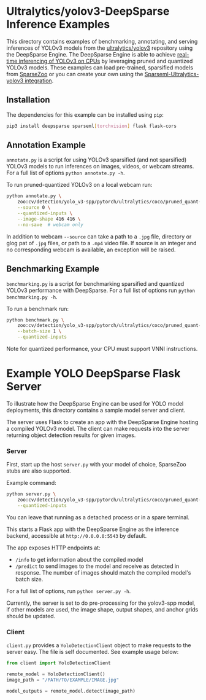 <!--
Copyright (c) 2021 - present / Neuralmagic, Inc. All Rights Reserved.

Licensed under the Apache License, Version 2.0 (the "License");
you may not use this file except in compliance with the License.
You may obtain a copy of the License at

   http://www.apache.org/licenses/LICENSE-2.0

Unless required by applicable law or agreed to in writing,
software distributed under the License is distributed on an "AS IS" BASIS,
WITHOUT WARRANTIES OR CONDITIONS OF ANY KIND, either express or implied.
See the License for the specific language governing permissions and
limitations under the License.
-->

# Ultralytics/yolov3-DeepSparse Inference Examples
This directory contains examples of benchmarking, annotating, and serving inferences
of YOLOv3 models from the [ultralytics/yolov3](https://github.com/ultralytics/yolov5)
repository using the DeepSparse Engine. The DeepSparse Engine is able to achieve
[real-time inferencing of YOLOv3 on CPUs](https://neuralmagic.com/blog/benchmark-yolov3-on-cpus-with-deepsparse/)
by leveraging pruned and quantized YOLOv3 models. These examples can load pre-trained,
sparsified models from [SparseZoo](https://github.com/neuralmagic/sparsezoo) or you can
create your own using the 
[Sparseml-Ultralytics-yolov3 integration](https://github.com/neuralmagic/sparseml/blob/main/integrations/ultralytics-yolov3/README.md).

## Installation
The dependencies for this example can be installed using `pip`:
```bash
pip3 install deepsparse sparseml[torchvision] flask flask-cors
```

## Annotation Example
`annotate.py` is a script for using YOLOv3 sparsified (and not sparsified) YOLOv3 models
to run inferences on images, videos, or webcam streams. For a full list of options
`python annotate.py -h`.

To run pruned-quantized YOLOv3 on a local webcam run:
```bash
python annotate.py \
    zoo:cv/detection/yolo_v3-spp/pytorch/ultralytics/coco/pruned_quant-aggressive_94 \
    --source 0 \
    --quantized-inputs \
    --image-shape 416 416 \
    --no-save  # webcam only
```

In addition to webcam `--source` can take a path to a `.jpg` file, directory or glog pat
of `.jpg` files, or path to a `.mp4` video file.  If source is an integer and no
corresponding webcam is available, an exception will be raised.


## Benchmarking Example
`benchmarking.py` is a script for benchmarking sparsified and quantized YOLOv3
performance with DeepSparse.  For a full list of options run `python benchmarking.py -h`.

To run a benchmark run:
```bash
python benchmark.py \
    zoo:cv/detection/yolo_v3-spp/pytorch/ultralytics/coco/pruned_quant-aggressive_94 \
    --batch-size 1 \
    --quantized-inputs
```

Note for quantized performance, your CPU must support VNNI instructions.



# Example YOLO DeepSparse Flask Server

To illustrate how the DeepSparse Engine can be used for YOLO model deployments, this directory
contains a sample model server and client. 

The server uses Flask to create an app with the DeepSparse Engine hosting a
compiled YOLOv3 model.
The client can make requests into the server returning object detection results for given images.

### Server

First, start up the host `server.py` with your model of choice, SparseZoo stubs are
also supported.

Example command:
```bash
python server.py \
    zoo:cv/detection/yolo_v3-spp/pytorch/ultralytics/coco/pruned_quant-aggressive_94 \
    --quantized-inputs
```

You can leave that running as a detached process or in a spare terminal.

This starts a Flask app with the DeepSparse Engine as the inference backend, accessible at `http://0.0.0.0:5543` by default.

The app exposes HTTP endpoints at:
- `/info` to get information about the compiled model
- `/predict` to send images to the model and receive as detected in response.
    The number of images should match the compiled model's batch size.

For a full list of options, run `python server.py -h`.

Currently, the server is set to do pre-processing for the yolov3-spp
model, if other models are used, the image shape, output shapes, and
anchor grids should be updated. 

### Client

`client.py` provides a `YoloDetectionClient` object to make requests to the server easy.
The file is self documented.  See example usage below:

```python
from client import YoloDetectionClient

remote_model = YoloDetectionClient()
image_path = "/PATH/TO/EXAMPLE/IMAGE.jpg"

model_outputs = remote_model.detect(image_path)
```
